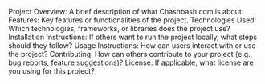 Project Overview: A brief description of what Chashbash.com is about.
Features: Key features or functionalities of the project.
Technologies Used: Which technologies, frameworks, or libraries does the project use?
Installation Instructions: If others want to run the project locally, what steps should they follow?
Usage Instructions: How can users interact with or use the project?
Contributing: How can others contribute to your project (e.g., bug reports, feature suggestions)?
License: If applicable, what license are you using for this project?
